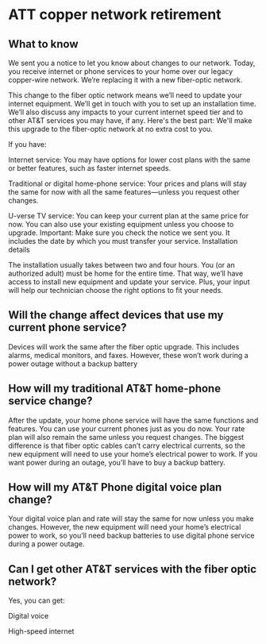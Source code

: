 # ATT copper network retirement 

## What to know

We sent you a notice to let you know about changes to our network. Today, you receive internet or phone services to your home over our legacy copper-wire network. We’re replacing it with a new fiber-optic network.

This change to the fiber optic network means we’ll need to update your internet equipment. We’ll get in touch with you to set up an installation time. We’ll also discuss any impacts to your current internet speed tier and to other AT&T services you may have, if any. Here's the best part: We'll make this upgrade to the fiber-optic network at no extra cost to you.

If you have:

Internet service: You may have options for lower cost plans with the same or better features, such as faster internet speeds.

Traditional or digital home-phone service: Your prices and plans will stay the same for now with all the same features—unless you request other changes.

U-verse TV service: You can keep your current plan at the same price for now. You can also use your existing equipment unless you choose to upgrade.
Important: Make sure you check the notice we sent you. It includes the date by which you must transfer your service.
Installation details

The installation usually takes between two and four hours. You (or an authorized adult) must be home for the entire time. That way, we’ll have access to install new equipment and update your service. Plus, your input will help our technician choose the right options to fit your needs.

## Will the change affect devices that use my current phone service?
Devices will work the same after the fiber optic upgrade. This includes alarms, medical monitors, and faxes. However, these won’t work during a power outage without a backup battery

## How will my traditional AT&T home-phone service change?

After the update, your home phone service will have the same functions and features. You can use your current phones just as you do now. Your rate plan will also remain the same unless you request changes. The biggest difference is that fiber optic cables can’t carry electrical currents, so the new equipment will need to use your home’s electrical power to work. If you want power during an outage, you’ll have to buy a backup battery.

## How will my AT&T Phone digital voice plan change?

Your digital voice plan and rate will stay the same for now unless you make changes. However, the new equipment will need your home’s electrical power to work, so you’ll need backup batteries to use digital phone service during a power outage.

## Can I get other AT&T services with the fiber optic network?

Yes, you can get:

Digital voice

High-speed internet